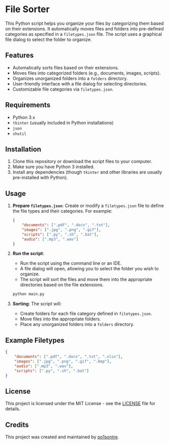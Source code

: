 # File Sorter

This Python script helps you organize your files by categorizing them based on their extensions. It automatically moves files and folders into pre-defined categories as specified in a `filetypes.json` file. The script uses a graphical file dialog to select the folder to organize.

## Features

- Automatically sorts files based on their extensions.
- Moves files into categorized folders (e.g., documents, images, scripts).
- Organizes unorganized folders into a `folders` directory.
- User-friendly interface with a file dialog for selecting directories.
- Customizable file categories via `filetypes.json`.

## Requirements

- Python 3.x
- `tkinter` (usually included in Python installations)
- `json`
- `shutil`

## Installation

1. Clone this repository or download the script files to your computer.
2. Make sure you have Python 3 installed.
3. Install any dependencies (though `tkinter` and other libraries are usually pre-installed with Python).

## Usage

1. **Prepare `filetypes.json`**: Create or modify a `filetypes.json` file to define the file types and their categories. For example:

    ```json
    {
        "documents": [".pdf", ".docx", ".txt"],
        "images": [".jpg", ".png", ".gif"],
        "scripts": [".py", ".sh", ".bat"],
        "audio": [".mp3", ".wav"]
    }
    ```

2. **Run the script**:
    - Run the script using the command line or an IDE.
    - A file dialog will open, allowing you to select the folder you wish to organize.
    - The script will sort the files and move them into the appropriate directories based on the file extensions.

    ```bash
    python main.py
    ```

3. **Sorting**: The script will:
    - Create folders for each file category defined in `filetypes.json`.
    - Move files into the appropriate folders.
    - Place any unorganized folders into a `folders` directory.

## Example Filetypes

```json
{
    "documents": [".pdf", ".docx", ".txt", ".xlsx"],
    "images": [".jpg", ".png", ".gif", ".bmp"],
    "audio": [".mp3", ".wav"],
    "scripts": [".py", ".sh", ".bat"]
}
 ```
## License

This project is licensed under the MIT License - see the [LICENSE](LICENSE) file for details.

## Credits

This project was created and maintained by [po1sontre](https://github.com/po1sontre).